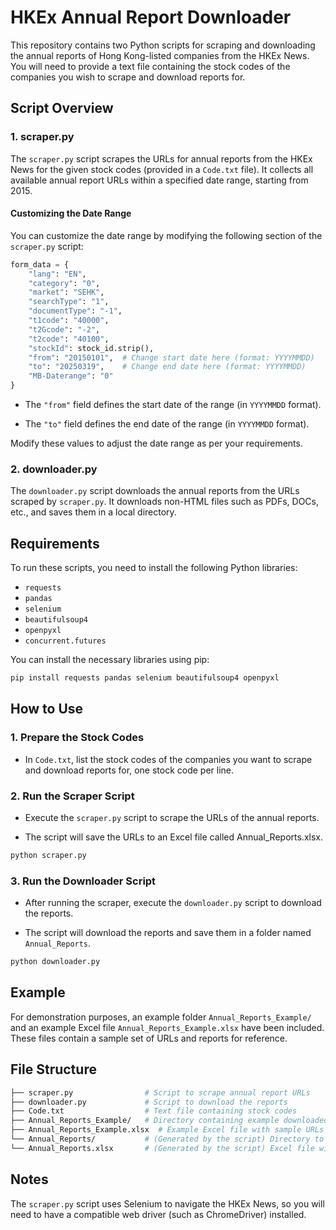 # HKEx Annual Report Downloader

This repository contains two Python scripts for scraping and downloading the annual reports of Hong Kong-listed companies from the HKEx News. You will need to provide a text file containing the stock codes of the companies you wish to scrape and download reports for.

## Script Overview

### 1. scraper.py
The `scraper.py` script scrapes the URLs for annual reports from the HKEx News for the given stock codes (provided in a `Code.txt` file). It collects all available annual report URLs within a specified date range, starting from 2015.

#### Customizing the Date Range
You can customize the date range by modifying the following section of the `scraper.py` script:

```python
form_data = {
    "lang": "EN",
    "category": "0",
    "market": "SEHK",
    "searchType": "1",
    "documentType": "-1",
    "t1code": "40000",
    "t2Gcode": "-2",
    "t2code": "40100",
    "stockId": stock_id.strip(),
    "from": "20150101",  # Change start date here (format: YYYYMMDD)
    "to": "20250319",    # Change end date here (format: YYYYMMDD)
    "MB-Daterange": "0"
}
```
- The `"from"` field defines the start date of the range (in `YYYYMMDD` format).

- The `"to"` field defines the end date of the range (in `YYYYMMDD` format).

Modify these values to adjust the date range as per your requirements.

### 2. downloader.py
The `downloader.py` script downloads the annual reports from the URLs scraped by `scraper.py`. It downloads non-HTML files such as PDFs, DOCs, etc., and saves them in a local directory.

## Requirements

To run these scripts, you need to install the following Python libraries:
- `requests`
- `pandas`
- `selenium`
- `beautifulsoup4`
- `openpyxl`
- `concurrent.futures`

You can install the necessary libraries using pip:

```bash
pip install requests pandas selenium beautifulsoup4 openpyxl
```

## How to Use
### 1. Prepare the Stock Codes

- In `Code.txt`, list the stock codes of the companies you want to scrape and download reports for, one stock code per line.

### 2. Run the Scraper Script

- Execute the `scraper.py` script to scrape the URLs of the annual reports.

- The script will save the URLs to an Excel file called Annual_Reports.xlsx.

``` bash
python scraper.py
```
### 3. Run the Downloader Script

- After running the scraper, execute the `downloader.py` script to download the reports.

- The script will download the reports and save them in a folder named `Annual_Reports`.

``` bash
python downloader.py
```

## Example
For demonstration purposes, an example folder `Annual_Reports_Example/` and an example Excel file `Annual_Reports_Example.xlsx` have been included. These files contain a sample set of URLs and reports for reference.

## File Structure

``` bash
├── scraper.py                # Script to scrape annual report URLs
├── downloader.py             # Script to download the reports
├── Code.txt                  # Text file containing stock codes
├── Annual_Reports_Example/   # Directory containing example downloaded reports
├── Annual_Reports_Example.xlsx  # Example Excel file with sample URLs
└── Annual_Reports/           # (Generated by the script) Directory to save downloaded reports
└── Annual_Reports.xlsx       # (Generated by the script) Excel file with URLs scraped by scraper.py
```

## Notes
The `scraper.py` script uses Selenium to navigate the HKEx News, so you will need to have a compatible web driver (such as ChromeDriver) installed.
